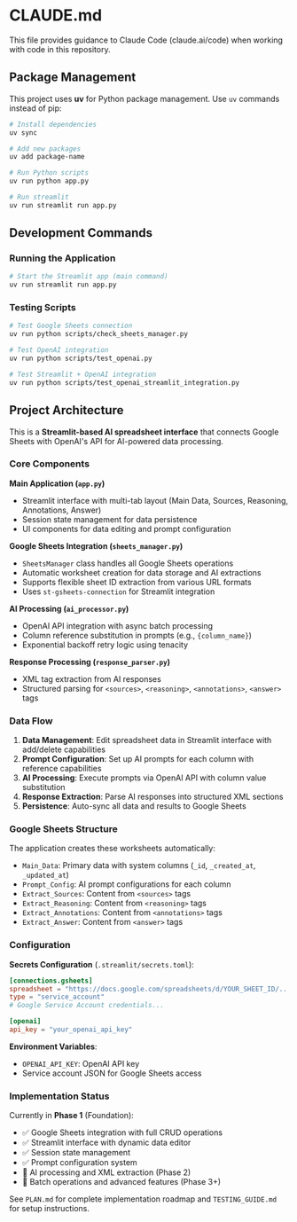 # CLAUDE.md

This file provides guidance to Claude Code (claude.ai/code) when working with code in this repository.

## Package Management

This project uses **uv** for Python package management. Use `uv` commands instead of pip:

```bash
# Install dependencies
uv sync

# Add new packages
uv add package-name

# Run Python scripts
uv run python app.py

# Run streamlit
uv run streamlit run app.py
```

## Development Commands

### Running the Application
```bash
# Start the Streamlit app (main command)
uv run streamlit run app.py
```

### Testing Scripts
```bash
# Test Google Sheets connection
uv run python scripts/check_sheets_manager.py

# Test OpenAI integration
uv run python scripts/test_openai.py

# Test Streamlit + OpenAI integration
uv run python scripts/test_openai_streamlit_integration.py
```

## Project Architecture

This is a **Streamlit-based AI spreadsheet interface** that connects Google Sheets with OpenAI's API for AI-powered data processing.

### Core Components

**Main Application (`app.py`)**
- Streamlit interface with multi-tab layout (Main Data, Sources, Reasoning, Annotations, Answer)
- Session state management for data persistence
- UI components for data editing and prompt configuration

**Google Sheets Integration (`sheets_manager.py`)**
- `SheetsManager` class handles all Google Sheets operations
- Automatic worksheet creation for data storage and AI extractions
- Supports flexible sheet ID extraction from various URL formats
- Uses `st-gsheets-connection` for Streamlit integration

**AI Processing (`ai_processor.py`)**
- OpenAI API integration with async batch processing
- Column reference substitution in prompts (e.g., `{column_name}`)
- Exponential backoff retry logic using tenacity

**Response Processing (`response_parser.py`)**
- XML tag extraction from AI responses
- Structured parsing for `<sources>`, `<reasoning>`, `<annotations>`, `<answer>` tags

### Data Flow

1. **Data Management**: Edit spreadsheet data in Streamlit interface with add/delete capabilities
2. **Prompt Configuration**: Set up AI prompts for each column with reference capabilities  
3. **AI Processing**: Execute prompts via OpenAI API with column value substitution
4. **Response Extraction**: Parse AI responses into structured XML sections
5. **Persistence**: Auto-sync all data and results to Google Sheets

### Google Sheets Structure

The application creates these worksheets automatically:
- `Main_Data`: Primary data with system columns (`_id`, `_created_at`, `_updated_at`)
- `Prompt_Config`: AI prompt configurations for each column
- `Extract_Sources`: Content from `<sources>` tags
- `Extract_Reasoning`: Content from `<reasoning>` tags
- `Extract_Annotations`: Content from `<annotations>` tags
- `Extract_Answer`: Content from `<answer>` tags

### Configuration

**Secrets Configuration** (`.streamlit/secrets.toml`):
```toml
[connections.gsheets]
spreadsheet = "https://docs.google.com/spreadsheets/d/YOUR_SHEET_ID/..."
type = "service_account"
# Google Service Account credentials...

[openai]
api_key = "your_openai_api_key"
```

**Environment Variables**:
- `OPENAI_API_KEY`: OpenAI API key
- Service account JSON for Google Sheets access

### Implementation Status

Currently in **Phase 1** (Foundation):
- ✅ Google Sheets integration with full CRUD operations
- ✅ Streamlit interface with dynamic data editor
- ✅ Session state management
- ✅ Prompt configuration system
- 🚧 AI processing and XML extraction (Phase 2)
- 🚧 Batch operations and advanced features (Phase 3+)

See `PLAN.md` for complete implementation roadmap and `TESTING_GUIDE.md` for setup instructions.